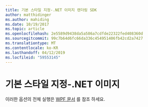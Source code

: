 ```yaml
---
title: 기본 스타일 지정-.NET 이미지 렌더링 SDK
author: matthidinger
ms.author: mahiding
ms.date: 10/19/2017
ms.topic: article
ms.openlocfilehash: 2e5589d9438da5a586a7cdfde22322fed408360d
ms.sourcegitcommit: 99c7b64d6fc66da336c454951406fb42cd2a7427
ms.translationtype: MT
ms.contentlocale: ko-KR
ms.lasthandoff: 04/12/2019
ms.locfileid: "59553145"
---
```

# <a name="native-styling---net-image"></a>기본 스타일 지정-.NET 이미지

이러한 옵션의 전체 실행은 [WPF 문서](../net-wpf/getting-started.md) 를 참조 하세요.